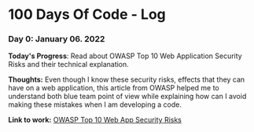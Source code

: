 # 100 Days Of Code - Log

### Day 0: January 06. 2022

**Today's Progress**: Read about OWASP Top 10 Web Application Security Risks and their technical explanation. 

**Thoughts:** Even though I know these security risks, effects that they can have on a web application, this article from OWASP helped me to understand both blue team point of view while explaining how can I avoid making these mistakes when I am developing a code.

**Link to work:** [OWASP Top 10 Web App Security Risks](https://owasp.org/www-project-top-ten/)